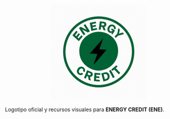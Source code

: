 <p align="center">
  <img src="./energy-credit-logo-pack/logo-energy-credit-1024.png" alt="Energy Credit (ENE) Logo" width="256">
</p>

Logotipo oficial y recursos visuales para **ENERGY CREDIT (ENE)**.
